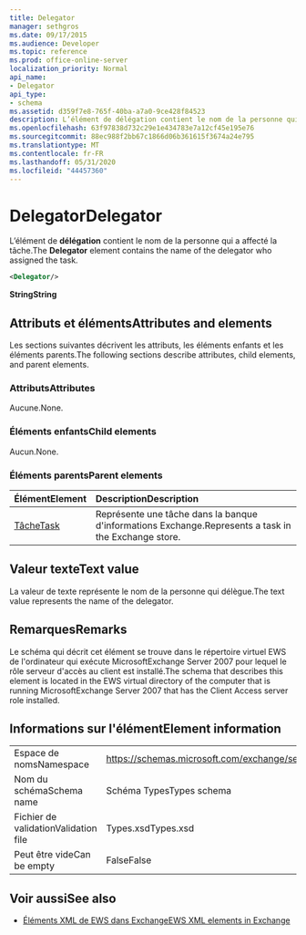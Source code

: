 ```yaml
---
title: Delegator
manager: sethgros
ms.date: 09/17/2015
ms.audience: Developer
ms.topic: reference
ms.prod: office-online-server
localization_priority: Normal
api_name:
- Delegator
api_type:
- schema
ms.assetid: d359f7e8-765f-40ba-a7a0-9ce428f84523
description: L’élément de délégation contient le nom de la personne qui a affecté la tâche.
ms.openlocfilehash: 63f97838d732c29e1e434783e7a12cf45e195e76
ms.sourcegitcommit: 88ec988f2bb67c1866d06b361615f3674a24e795
ms.translationtype: MT
ms.contentlocale: fr-FR
ms.lasthandoff: 05/31/2020
ms.locfileid: "44457360"
---
```

# <a name="delegator"></a><span data-ttu-id="3f9d4-103">Delegator</span><span class="sxs-lookup"><span data-stu-id="3f9d4-103">Delegator</span></span>

<span data-ttu-id="3f9d4-104">L’élément de **délégation** contient le nom de la personne qui a affecté la tâche.</span><span class="sxs-lookup"><span data-stu-id="3f9d4-104">The **Delegator** element contains the name of the delegator who assigned the task.</span></span> 
  
```xml
<Delegator/>
```

<span data-ttu-id="3f9d4-105">**String**</span><span class="sxs-lookup"><span data-stu-id="3f9d4-105">**String**</span></span>

## <a name="attributes-and-elements"></a><span data-ttu-id="3f9d4-106">Attributs et éléments</span><span class="sxs-lookup"><span data-stu-id="3f9d4-106">Attributes and elements</span></span>

<span data-ttu-id="3f9d4-107">Les sections suivantes décrivent les attributs, les éléments enfants et les éléments parents.</span><span class="sxs-lookup"><span data-stu-id="3f9d4-107">The following sections describe attributes, child elements, and parent elements.</span></span>
  
### <a name="attributes"></a><span data-ttu-id="3f9d4-108">Attributs</span><span class="sxs-lookup"><span data-stu-id="3f9d4-108">Attributes</span></span>

<span data-ttu-id="3f9d4-109">Aucune.</span><span class="sxs-lookup"><span data-stu-id="3f9d4-109">None.</span></span>
  
### <a name="child-elements"></a><span data-ttu-id="3f9d4-110">Éléments enfants</span><span class="sxs-lookup"><span data-stu-id="3f9d4-110">Child elements</span></span>

<span data-ttu-id="3f9d4-111">Aucun.</span><span class="sxs-lookup"><span data-stu-id="3f9d4-111">None.</span></span>
  
### <a name="parent-elements"></a><span data-ttu-id="3f9d4-112">Éléments parents</span><span class="sxs-lookup"><span data-stu-id="3f9d4-112">Parent elements</span></span>

|<span data-ttu-id="3f9d4-113">**Élément**</span><span class="sxs-lookup"><span data-stu-id="3f9d4-113">**Element**</span></span>|<span data-ttu-id="3f9d4-114">**Description**</span><span class="sxs-lookup"><span data-stu-id="3f9d4-114">**Description**</span></span>|
|:-----|:-----|
|[<span data-ttu-id="3f9d4-115">Tâche</span><span class="sxs-lookup"><span data-stu-id="3f9d4-115">Task</span></span>](task.md) <br/> |<span data-ttu-id="3f9d4-116">Représente une tâche dans la banque d'informations Exchange.</span><span class="sxs-lookup"><span data-stu-id="3f9d4-116">Represents a task in the Exchange store.</span></span>  <br/> |
   
## <a name="text-value"></a><span data-ttu-id="3f9d4-117">Valeur texte</span><span class="sxs-lookup"><span data-stu-id="3f9d4-117">Text value</span></span>

<span data-ttu-id="3f9d4-118">La valeur de texte représente le nom de la personne qui délègue.</span><span class="sxs-lookup"><span data-stu-id="3f9d4-118">The text value represents the name of the delegator.</span></span>
  
## <a name="remarks"></a><span data-ttu-id="3f9d4-119">Remarques</span><span class="sxs-lookup"><span data-stu-id="3f9d4-119">Remarks</span></span>

<span data-ttu-id="3f9d4-120">Le schéma qui décrit cet élément se trouve dans le répertoire virtuel EWS de l'ordinateur qui exécute MicrosoftExchange Server 2007 pour lequel le rôle serveur d'accès au client est installé.</span><span class="sxs-lookup"><span data-stu-id="3f9d4-120">The schema that describes this element is located in the EWS virtual directory of the computer that is running MicrosoftExchange Server 2007 that has the Client Access server role installed.</span></span>
  
## <a name="element-information"></a><span data-ttu-id="3f9d4-121">Informations sur l'élément</span><span class="sxs-lookup"><span data-stu-id="3f9d4-121">Element information</span></span>

|||
|:-----|:-----|
|<span data-ttu-id="3f9d4-122">Espace de noms</span><span class="sxs-lookup"><span data-stu-id="3f9d4-122">Namespace</span></span>  <br/> |https://schemas.microsoft.com/exchange/services/2006/types  <br/> |
|<span data-ttu-id="3f9d4-123">Nom du schéma</span><span class="sxs-lookup"><span data-stu-id="3f9d4-123">Schema name</span></span>  <br/> |<span data-ttu-id="3f9d4-124">Schéma Types</span><span class="sxs-lookup"><span data-stu-id="3f9d4-124">Types schema</span></span>  <br/> |
|<span data-ttu-id="3f9d4-125">Fichier de validation</span><span class="sxs-lookup"><span data-stu-id="3f9d4-125">Validation file</span></span>  <br/> |<span data-ttu-id="3f9d4-126">Types.xsd</span><span class="sxs-lookup"><span data-stu-id="3f9d4-126">Types.xsd</span></span>  <br/> |
|<span data-ttu-id="3f9d4-127">Peut être vide</span><span class="sxs-lookup"><span data-stu-id="3f9d4-127">Can be empty</span></span>  <br/> |<span data-ttu-id="3f9d4-128">False</span><span class="sxs-lookup"><span data-stu-id="3f9d4-128">False</span></span>  <br/> |
   
## <a name="see-also"></a><span data-ttu-id="3f9d4-129">Voir aussi</span><span class="sxs-lookup"><span data-stu-id="3f9d4-129">See also</span></span>

- [<span data-ttu-id="3f9d4-130">Éléments XML de EWS dans Exchange</span><span class="sxs-lookup"><span data-stu-id="3f9d4-130">EWS XML elements in Exchange</span></span>](ews-xml-elements-in-exchange.md)

